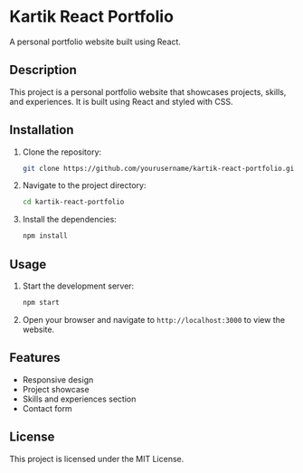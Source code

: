 # Kartik React Portfolio

A personal portfolio website built using React.

## Description

This project is a personal portfolio website that showcases projects, skills, and experiences. It is built using React and styled with CSS.

## Installation

1. Clone the repository:
    ```sh
    git clone https://github.com/yourusername/kartik-react-portfolio.git
    ```
2. Navigate to the project directory:
    ```sh
    cd kartik-react-portfolio
    ```
3. Install the dependencies:
    ```sh
    npm install
    ```

## Usage

1. Start the development server:
    ```sh
    npm start
    ```
2. Open your browser and navigate to `http://localhost:3000` to view the website.

## Features

- Responsive design
- Project showcase
- Skills and experiences section
- Contact form

## License

This project is licensed under the MIT License.